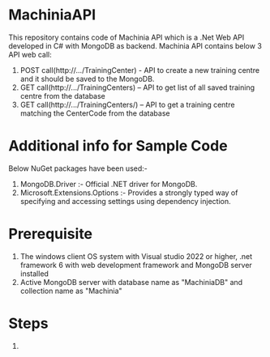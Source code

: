 # MachiniaAPI
This repository contains code of Machinia API which is a .Net Web API developed in C# with MongoDB as backend.
Machinia API contains below 3 API web call:
1.	POST call(http://.../TrainingCenter) - API to create a new training centre and it should be saved to the MongoDB. 
2.	GET call(http://.../TrainingCenters) – API to get list of all saved training centre from the database
3.	GET call(http://.../TrainingCenters/<CenterCode>) – API to get a training centre matching the CenterCode from the database

# Additional info for Sample Code
Below NuGet packages have been used:-
1.	MongoDB.Driver :- Official .NET driver for MongoDB.
2.	Microsoft.Extensions.Options :- Provides a strongly typed way of specifying and accessing settings using dependency injection.

# Prerequisite
1. The windows client OS system with Visual studio 2022 or higher, .net framework 6 with web development framework and MongoDB server installed
2. Active MongoDB server with database name as "MachiniaDB" and collection name as "Machinia" 

# Steps
1. 

  

